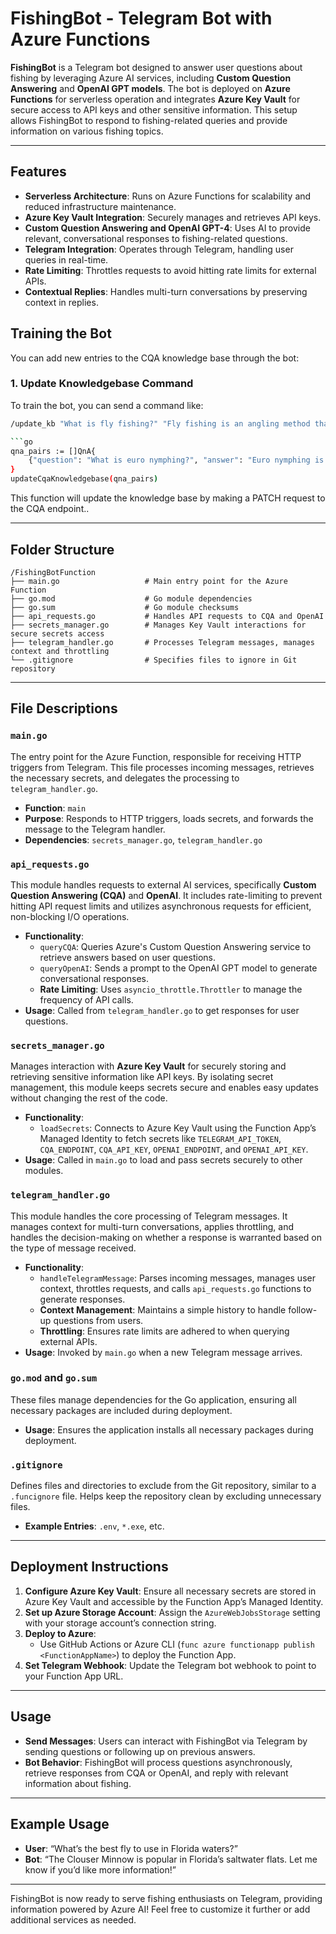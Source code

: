 # FishingBot - Telegram Bot with Azure Functions

**FishingBot** is a Telegram bot designed to answer user questions about fishing by leveraging Azure AI services, including **Custom Question Answering** and **OpenAI GPT models**. The bot is deployed on **Azure Functions** for serverless operation and integrates **Azure Key Vault** for secure access to API keys and other sensitive information. This setup allows FishingBot to respond to fishing-related queries and provide information on various fishing topics.

---

## Features

- **Serverless Architecture**: Runs on Azure Functions for scalability and reduced infrastructure maintenance.
- **Azure Key Vault Integration**: Securely manages and retrieves API keys.
- **Custom Question Answering and OpenAI GPT-4**: Uses AI to provide relevant, conversational responses to fishing-related questions.
- **Telegram Integration**: Operates through Telegram, handling user queries in real-time.
- **Rate Limiting**: Throttles requests to avoid hitting rate limits for external APIs.
- **Contextual Replies**: Handles multi-turn conversations by preserving context in replies.

## Training the Bot
You can add new entries to the CQA knowledge base through the bot:

### 1. Update Knowledgebase Command
To train the bot, you can send a command like:

```bash
/update_kb "What is fly fishing?" "Fly fishing is an angling method that uses a light-weight lure called an artificial fly."

```go
qna_pairs := []QnA{
    {"question": "What is euro nymphing?", "answer": "Euro nymphing is a short-line nymphing method that uses thin leaders and weighted flies."},
}
updateCqaKnowledgebase(qna_pairs)

```
This function will update the knowledge base by making a PATCH request to the CQA endpoint..

---

## Folder Structure
```
/FishingBotFunction
├── main.go                   # Main entry point for the Azure Function
├── go.mod                    # Go module dependencies
├── go.sum                    # Go module checksums
├── api_requests.go           # Handles API requests to CQA and OpenAI
├── secrets_manager.go        # Manages Key Vault interactions for secure secrets access
├── telegram_handler.go       # Processes Telegram messages, manages context and throttling
└── .gitignore                # Specifies files to ignore in Git repository

```
---
## File Descriptions

### `main.go`
The entry point for the Azure Function, responsible for receiving HTTP triggers from Telegram. This file processes incoming messages, retrieves the necessary secrets, and delegates the processing to `telegram_handler.go`.

- **Function**: `main`
- **Purpose**: Responds to HTTP triggers, loads secrets, and forwards the message to the Telegram handler.
- **Dependencies**: `secrets_manager.go`, `telegram_handler.go`

### `api_requests.go`
This module handles requests to external AI services, specifically **Custom Question Answering (CQA)** and **OpenAI**. It includes rate-limiting to prevent hitting API request limits and utilizes asynchronous requests for efficient, non-blocking I/O operations.

- **Functionality**:
  - `queryCQA`: Queries Azure's Custom Question Answering service to retrieve answers based on user questions.
  - `queryOpenAI`: Sends a prompt to the OpenAI GPT model to generate conversational responses.
  - **Rate Limiting**: Uses `asyncio_throttle.Throttler` to manage the frequency of API calls.
- **Usage**: Called from `telegram_handler.go` to get responses for user questions.

### `secrets_manager.go`
Manages interaction with **Azure Key Vault** for securely storing and retrieving sensitive information like API keys. By isolating secret management, this module keeps secrets secure and enables easy updates without changing the rest of the code.

- **Functionality**:
  - `loadSecrets`: Connects to Azure Key Vault using the Function App’s Managed Identity to fetch secrets like `TELEGRAM_API_TOKEN`, `CQA_ENDPOINT`, `CQA_API_KEY`, `OPENAI_ENDPOINT`, and `OPENAI_API_KEY`.
- **Usage**: Called in `main.go` to load and pass secrets securely to other modules.

### `telegram_handler.go`
This module handles the core processing of Telegram messages. It manages context for multi-turn conversations, applies throttling, and handles the decision-making on whether a response is warranted based on the type of message received.

- **Functionality**:
  - `handleTelegramMessage`: Parses incoming messages, manages user context, throttles requests, and calls `api_requests.go` functions to generate responses.
  - **Context Management**: Maintains a simple history to handle follow-up questions from users.
  - **Throttling**: Ensures rate limits are adhered to when querying external APIs.
- **Usage**: Invoked by `main.go` when a new Telegram message arrives.

### `go.mod` and `go.sum`
These files manage dependencies for the Go application, ensuring all necessary packages are included during deployment.

- **Usage**: Ensures the application installs all necessary packages during deployment.

### `.gitignore`
Defines files and directories to exclude from the Git repository, similar to a `.funcignore` file. Helps keep the repository clean by excluding unnecessary files.

- **Example Entries**: `.env`, `*.exe`, etc.

---

## Deployment Instructions

1. **Configure Azure Key Vault**: Ensure all necessary secrets are stored in Azure Key Vault and accessible by the Function App’s Managed Identity.
2. **Set up Azure Storage Account**: Assign the `AzureWebJobsStorage` setting with your storage account’s connection string.
3. **Deploy to Azure**:
   - Use GitHub Actions or Azure CLI (`func azure functionapp publish <FunctionAppName>`) to deploy the Function App.
4. **Set Telegram Webhook**: Update the Telegram bot webhook to point to your Function App URL.

---

## Usage

- **Send Messages**: Users can interact with FishingBot via Telegram by sending questions or following up on previous answers.
- **Bot Behavior**: FishingBot will process questions asynchronously, retrieve responses from CQA or OpenAI, and reply with relevant information about fishing.

---

## Example Usage

- **User**: “What’s the best fly to use in Florida waters?”
- **Bot**: “The Clouser Minnow is popular in Florida’s saltwater flats. Let me know if you’d like more information!”

---

FishingBot is now ready to serve fishing enthusiasts on Telegram, providing information powered by Azure AI! Feel free to customize it further or add additional services as needed.
